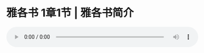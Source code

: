 # 雅各书 1章1节 | 雅各书简介

<audio style="width: 100%;" preload="false" controls controlslist="nodownload"><source src="https://file.simai.life/audio/mp3/2019/191110_002.mp3" type="audio/mpeg">Your browser does not support the audio element.</audio>